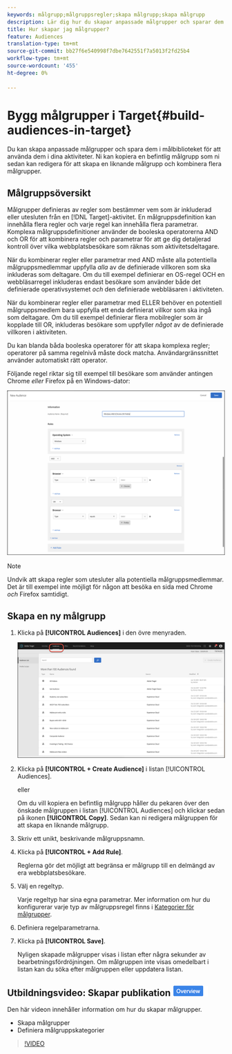 ```yaml
---
keywords: målgrupp;målgruppsregler;skapa målgrupp;skapa målgrupp
description: Lär dig hur du skapar anpassade målgrupper och sparar dem i Adobe Target Audiences-biblioteket för användning i dina aktiviteter.
title: Hur skapar jag målgrupper?
feature: Audiences
translation-type: tm+mt
source-git-commit: bb27f6e540998f7dbe7642551f7a5013f2fd25b4
workflow-type: tm+mt
source-wordcount: '455'
ht-degree: 0%

---
```



# Bygg målgrupper i Target{#build-audiences-in-target}

Du kan skapa anpassade målgrupper och spara dem i målbiblioteket för att använda dem i dina aktiviteter. Ni kan kopiera en befintlig målgrupp som ni sedan kan redigera för att skapa en liknande målgrupp och kombinera flera målgrupper.

## Målgruppsöversikt

Målgrupper definieras av regler som bestämmer vem som är inkluderad eller utesluten från en [!DNL Target]-aktivitet. En målgruppsdefinition kan innehålla flera regler och varje regel kan innehålla flera parametrar. Komplexa målgruppsdefinitioner använder de booleska operatorerna AND och OR för att kombinera regler och parametrar för att ge dig detaljerad kontroll över vilka webbplatsbesökare som räknas som aktivitetsdeltagare.

När du kombinerar regler eller parametrar med AND måste alla potentiella målgruppsmedlemmar uppfylla *alla* av de definierade villkoren som ska inkluderas som deltagare. Om du till exempel definierar en OS-regel OCH en webbläsarregel inkluderas endast besökare som använder både det definierade operativsystemet *och* den definierade webbläsaren i aktiviteten.

När du kombinerar regler eller parametrar med ELLER behöver en potentiell målgruppsmedlem bara uppfylla ett enda definierat villkor som ska ingå som deltagare. Om du till exempel definierar flera mobilregler som är kopplade till OR, inkluderas besökare som uppfyller *något* av de definierade villkoren i aktiviteten.

Du kan blanda båda booleska operatorer för att skapa komplexa regler; operatorer på samma regelnivå måste dock matcha. Användargränssnittet använder automatiskt rätt operator.

Följande regel riktar sig till exempel till besökare som använder antingen Chrome *eller* Firefox på en Windows-dator:

![Skapa målgrupper](assets/audience_create.png)

>[!NOTE]
>
>Undvik att skapa regler som utesluter alla potentiella målgruppsmedlemmar. Det är till exempel inte möjligt för någon att besöka en sida med Chrome *och* Firefox samtidigt.

## Skapa en ny målgrupp

1. Klicka på **[!UICONTROL Audiences]** i den övre menyraden.

   ![](assets/audiences_list.png)

1. Klicka på **[!UICONTROL + Create Audience]** i listan [!UICONTROL Audiences].

   eller

   Om du vill kopiera en befintlig målgrupp håller du pekaren över den önskade målgruppen i listan [!UICONTROL Audiences] och klickar sedan på ikonen **[!UICONTROL Copy]**. Sedan kan ni redigera målgruppen för att skapa en liknande målgrupp.

1. Skriv ett unikt, beskrivande målgruppsnamn.
1. Klicka på **[!UICONTROL + Add Rule]**.

   Reglerna gör det möjligt att begränsa er målgrupp till en delmängd av era webbplatsbesökare.
1. Välj en regeltyp.

   Varje regeltyp har sina egna parametrar. Mer information om hur du konfigurerar varje typ av målgruppsregel finns i [Kategorier för målgrupper](/help/c-target/c-audiences/c-target-rules/target-rules.md#concept_E3A77E42F1644503A829B5107B20880D).
1. Definiera regelparametrarna.
1. Klicka på **[!UICONTROL Save]**.

   Nyligen skapade målgrupper visas i listan efter några sekunder av bearbetningsfördröjningen. Om målgruppen inte visas omedelbart i listan kan du söka efter målgruppen eller uppdatera listan.

## Utbildningsvideo: Skapar publikation ![Översikt](/help/assets/overview.png)

Den här videon innehåller information om hur du skapar målgrupper.

* Skapa målgrupper
* Definiera målgruppskategorier

>[!VIDEO](https://video.tv.adobe.com/v/17392)